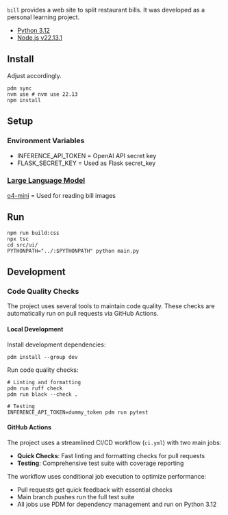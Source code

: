 `bill` provides a web site to split restaurant bills.
It was developed as a personal learning project.

- [Python 3.12](./pyproject.toml)
- [Node.js v22.13.1](./package.json)

## Install

Adjust accordingly.

```shell
pdm sync
nvm use # nvm use 22.13
npm install
```

## Setup

### Environment Variables

- INFERENCE_API_TOKEN = OpenAI API secret key
- FLASK_SECRET_KEY = Used as Flask secret_key

### [Large Language Model](https://platform.openai.com/docs/models)

[o4-mini](./src/bill/receipts.py#L10) = Used for reading bill images

## Run

```shell
npm run build:css
npx tsc
cd src/ui/
PYTHONPATH="../:$PYTHONPATH" python main.py
```

## Development

### Code Quality Checks

The project uses several tools to maintain code quality. These checks are automatically run on pull requests via GitHub Actions.

#### Local Development

Install development dependencies:
```shell
pdm install --group dev
```

Run code quality checks:
```shell
# Linting and formatting
pdm run ruff check
pdm run black --check .

# Testing
INFERENCE_API_TOKEN=dummy_token pdm run pytest
```

#### GitHub Actions

The project uses a streamlined CI/CD workflow (`ci.yml`) with two main jobs:

- **Quick Checks**: Fast linting and formatting checks for pull requests
- **Testing**: Comprehensive test suite with coverage reporting

The workflow uses conditional job execution to optimize performance:
- Pull requests get quick feedback with essential checks
- Main branch pushes run the full test suite
- All jobs use PDM for dependency management and run on Python 3.12
